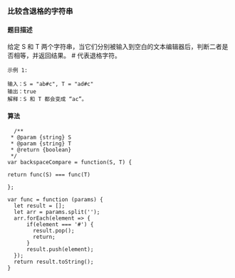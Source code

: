 ### 比较含退格的字符串

#### 题目描述

给定 S 和 T 两个字符串，当它们分别被输入到空白的文本编辑器后，判断二者是否相等，并返回结果。 # 代表退格字符。

    示例 1:

    输入：S = "ab#c", T = "ad#c"
    输出：true
    解释：S 和 T 都会变成 “ac”。

#### 算法

```
  /**
 * @param {string} S
 * @param {string} T
 * @return {boolean}
 */
var backspaceCompare = function(S, T) {

return func(S) === func(T)
  
};

var func = function (params) {
  let result = [];
  let arr = params.split('');
  arr.forEach(element => {
      if(element === '#') {
        result.pop();
        return;
      } 
      result.push(element);
  });
  return result.toString();
}


```

